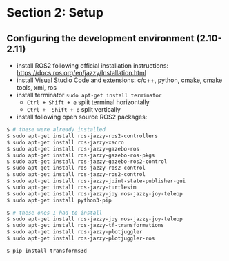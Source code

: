# Section 2: Setup

## Configuring the development environment (2.10-2.11)

* install ROS2 following official installation instructions: https://docs.ros.org/en/jazzy/Installation.html
* install Visual Studio Code and extensions: c/c++, python, cmake, cmake tools, xml, ros
* install terminator `sudo apt-get install terminator`
  * `Ctrl + Shift + e` split terminal horizontally
  * `Ctrl +  Shift + o` split vertically
* install following open source ROS2 packages:

```bash
$ # these were already installed
$ sudo apt-get install ros-jazzy-ros2-controllers
$ sudo apt-get install ros-jazzy-xacro
$ sudo apt-get install ros-jazzy-gazebo-ros
$ sudo apt-get install ros-jazzy-gazebo-ros-pkgs
$ sudo apt-get install ros-jazzy-gazebo-ros2-control
$ sudo apt-get install ros-jazzy-ros2-control
$ sudo apt-get install ros-jazzy-ros2-control
$ sudo apt-get install ros-jazzy-joint-state-publisher-gui
$ sudo apt-get install ros-jazzy-turtlesim
$ sudo apt-get install ros-jazzy-joy ros-jazzy-joy-teleop
$ sudo apt-get install python3-pip

$ # these ones I had to install
$ sudo apt-get install ros-jazzy-joy ros-jazzy-joy-teleop
$ sudo apt-get install ros-jazzy-tf-transformations
$ sudo apt-get install ros-jazzy-plotjuggler
$ sudo apt-get install ros-jazzy-plotjuggler-ros

$ pip install transforms3d
```

